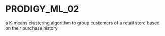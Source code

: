 # PRODIGY_ML_02
a K-means clustering algorithm to group customers of a retail store based on their purchase history
